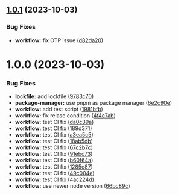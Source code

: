 ## [1.0.1](https://github.com/TouhidTushar/nodeauthwarden/compare/v1.0.0...v1.0.1) (2023-10-03)


### Bug Fixes

* **workflow:** fix OTP issue ([d82da20](https://github.com/TouhidTushar/nodeauthwarden/commit/d82da20574c8e73e14c8cecfe2c29a7c891b3294))

# 1.0.0 (2023-10-03)


### Bug Fixes

* **lockfile:** add lockfile ([9783c70](https://github.com/TouhidTushar/nodeauthwarden/commit/9783c70a4b50b21345735f236f83c94105f5087e))
* **package-manager:** use pnpm as package manager ([6e2c90e](https://github.com/TouhidTushar/nodeauthwarden/commit/6e2c90eb11590aac074da78d755fe88c7e78c48c))
* **workflow:** add test script ([1981bfb](https://github.com/TouhidTushar/nodeauthwarden/commit/1981bfb84c35c490b210799e445d5f8d271a0ade))
* **workflow:** fix relase condition ([4f4c7ab](https://github.com/TouhidTushar/nodeauthwarden/commit/4f4c7ab1bf66b734e3e8eb08782378dfcdc8e5b9))
* **workflow:** test CI fix ([da0c39a](https://github.com/TouhidTushar/nodeauthwarden/commit/da0c39adb2cb979df88654bffe8b2b03a0cb3243))
* **workflow:** test CI fix ([189d371](https://github.com/TouhidTushar/nodeauthwarden/commit/189d371c80c981d86d2033a1582f14ddc7d62b23))
* **workflow:** test CI fix ([a3ea5c5](https://github.com/TouhidTushar/nodeauthwarden/commit/a3ea5c5aa062d90671c7294c50712db3f4a0efb7))
* **workflow:** test CI fix ([18ab5db](https://github.com/TouhidTushar/nodeauthwarden/commit/18ab5db776161a1c79760fc92c779957fc679788))
* **workflow:** test CI fix ([67c2b7c](https://github.com/TouhidTushar/nodeauthwarden/commit/67c2b7c77801d2b682004a9f4af7e89fec0f58db))
* **workflow:** test CI fix ([91ebc73](https://github.com/TouhidTushar/nodeauthwarden/commit/91ebc73ade49db828bdd5f9ec191c948acf8074e))
* **workflow:** test CI fix ([b60f64a](https://github.com/TouhidTushar/nodeauthwarden/commit/b60f64acc6aaa15e2964f3ab6d0f908411c102df))
* **workflow:** test CI fix ([1285e87](https://github.com/TouhidTushar/nodeauthwarden/commit/1285e8763440475b91034a30e4d43ce7931a01fb))
* **workflow:** test CI fix ([49c004e](https://github.com/TouhidTushar/nodeauthwarden/commit/49c004ea6b831ab9578afd85e4a33ff3f5749d0c))
* **workflow:** test CI fix ([4ac224d](https://github.com/TouhidTushar/nodeauthwarden/commit/4ac224db4100dcfd26094ed715981d8848320a6c))
* **workflow:** use newer node version ([66bc89c](https://github.com/TouhidTushar/nodeauthwarden/commit/66bc89cfbca1a6fec65b9f6da8aa615b2f2b75bd))
